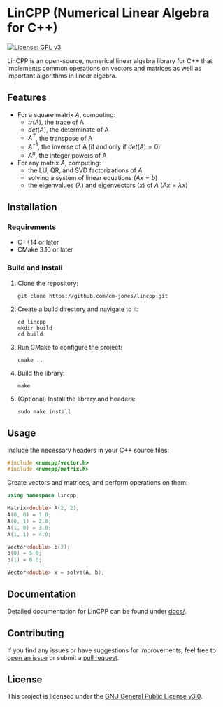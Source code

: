 # LinCPP (Numerical Linear Algebra for C++)

[![License: GPL v3](https://img.shields.io/badge/License-GPLv3-blue.svg)](https://www.gnu.org/licenses/gpl-3.0)

LinCPP is an open-source, numerical linear algebra library for C++ that implements common operations on vectors and matrices as well as important algorithms in linear algebra.

## Features

- For a square matrix $A$, computing:
  - $tr(A)$, the trace of A
  - $det(A)$, the determinate of A
  - $A^T$, the transpose of A
  - $A^{-1}$, the inverse of A (if and only if $det(A) = 0$)
  - $A^n$, the integer powers of A
- For any matrix $A$, computing:
  - the LU, QR, and SVD factorizations of $A$
  - solving a system of linear equations ($Ax = b$)
  - the eigenvalues ($\lambda$) and eigenvectors ($x$) of $A$ ($Ax = \lambda x$)

## Installation

### Requirements

- C++14 or later
- CMake 3.10 or later

### Build and Install

1. Clone the repository:
   ```
   git clone https://github.com/cm-jones/lincpp.git
   ```

2. Create a build directory and navigate to it:
   ```
   cd lincpp
   mkdir build
   cd build
   ```

3. Run CMake to configure the project:
   ```
   cmake ..
   ```

4. Build the library:
   ```
   make
   ```

5. (Optional) Install the library and headers:
   ```
   sudo make install
   ```

## Usage

Include the necessary headers in your C++ source files:

```cpp
#include <numcpp/vector.h>
#include <numcpp/matrix.h>
```

Create vectors and matrices, and perform operations on them:

```cpp
using namespace lincpp;

Matrix<double> A(2, 2);
A(0, 0) = 1.0;
A(0, 1) = 2.0;
A(1, 0) = 3.0;
A(1, 1) = 4.0;

Vector<double> b(2);
b(0) = 5.0;
b(1) = 6.0;

Vector<double> x = solve(A, b);
```

## Documentation

Detailed documentation for LinCPP can be found under [docs/](docs/).

## Contributing

If you find any issues or have suggestions for improvements, feel free to [open an issue](https://github.com/cm-jones/lincpp/issues/new) or submit a [pull request](https://github.com/cm-jones/lincpp/compare).

## License

This project is licensed under the [GNU General Public License v3.0](LICENSE).
